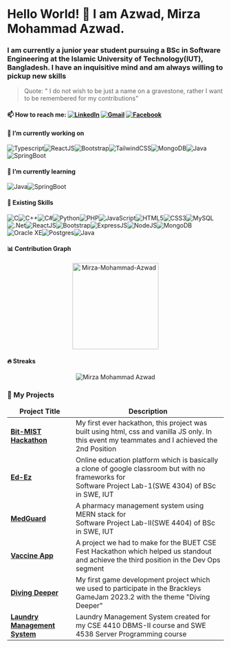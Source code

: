 # Hello World! 👋 I am Azwad, Mirza Mohammad Azwad. 

### I am currently a junior year student pursuing a BSc in Software Engineering at the Islamic University of Technology(IUT), Bangladesh. I have an inquisitive mind and am always willing to pickup new skills

> Quote: " I do not wish to be just a name on a gravestone, rather I want to be remembered for my contributions"

#### 📫 How to reach me: <a href="https://www.linkedin.com/in/mirza-mohammad-azwad-b5239b1a4/"><img src="https://img.shields.io/badge/linkedin-%230077B5.svg?&style=for-the-badge&logo=linkedin&logoColor=white" alt="LinkedIn" /></a>&nbsp;<a href="mailto:mirzaazwad@iut-dhaka.edu?subject=Hello%20Azwad"><img src="https://img.shields.io/badge/gmail-%23D14836.svg?&style=for-the-badge&logo=gmail&logoColor=white" alt="Gmail"/></a>&nbsp;<a href="https://www.facebook.com/mirza.mohammadazwad.5/"><img src="https://img.shields.io/badge/Facebook-%231877F2.svg?style=for-the-badge&logo=Facebook&logoColor=white" alt="Facebook"/></a>&nbsp;

#### 🔭 I’m currently working on
![Typescript](https://img.shields.io/badge/TypeScript-007ACC?style=for-the-badge&logo=typescript&logoColor=white)![ReactJS](https://img.shields.io/badge/React-20232A?style=for-the-badge&logo=react&logoColor=61DAFB)![Bootstrap](https://img.shields.io/badge/bootstrap-%23563D7C.svg?style=for-the-badge&logo=bootstrap&logoColor=white)![TailwindCSS](https://img.shields.io/badge/Tailwind_CSS-38B2AC?style=for-the-badge&logo=tailwind-css&logoColor=white)![MongoDB](https://img.shields.io/badge/MongoDB-4EA94B?style=for-the-badge&logo=mongodb&logoColor=white)![Java](https://img.shields.io/badge/Java-ED8B00?style=for-the-badge&logo=openjdk&logoColor=white)![SpringBoot](https://img.shields.io/badge/Spring-6DB33F?style=for-the-badge&logo=spring&logoColor=white)

#### 🌱 I’m currently learning 
![Java](https://img.shields.io/badge/Java-ED8B00?style=for-the-badge&logo=openjdk&logoColor=white)![SpringBoot](https://img.shields.io/badge/Spring-6DB33F?style=for-the-badge&logo=spring&logoColor=white)

#### :briefcase: Existing Skills
![C](https://img.shields.io/badge/c-%2300599C.svg?style=for-the-badge&logo=c&logoColor=white)![C++](https://img.shields.io/badge/c++-%2300599C.svg?style=for-the-badge&logo=c%2B%2B&logoColor=white)![C#](https://img.shields.io/badge/c%23-%23239120.svg?style=for-the-badge&logo=c-sharp&logoColor=white)![Python](https://img.shields.io/badge/python-3670A0?style=for-the-badge&logo=python&logoColor=ffdd54)![PHP](https://img.shields.io/badge/php-%23777BB4.svg?style=for-the-badge&logo=php&logoColor=white)![JavaScript](https://img.shields.io/badge/javascript-%23323330.svg?style=for-the-badge&logo=javascript&logoColor=%23F7DF1E)![HTML5](https://img.shields.io/badge/html5-%23E34F26.svg?style=for-the-badge&logo=html5&logoColor=white)![CSS3](https://img.shields.io/badge/css3-%231572B6.svg?style=for-the-badge&logo=css3&logoColor=white)![MySQL](https://img.shields.io/badge/mysql-%2300f.svg?style=for-the-badge&logo=mysql&logoColor=white)![.Net](https://img.shields.io/badge/.NET-5C2D91?style=for-the-badge&logo=.net&logoColor=white)![ReactJS](https://img.shields.io/badge/React-20232A?style=for-the-badge&logo=react&logoColor=61DAFB)![Bootstrap](https://img.shields.io/badge/bootstrap-%23563D7C.svg?style=for-the-badge&logo=bootstrap&logoColor=white)![ExpressJS](https://img.shields.io/badge/Express.js-404D59?style=for-the-badge)![NodeJS](https://img.shields.io/badge/Node.js-43853D?style=for-the-badge&logo=node.js&logoColor=white)![MongoDB](https://img.shields.io/badge/MongoDB-4EA94B?style=for-the-badge&logo=mongodb&logoColor=white)![Oracle XE](https://img.shields.io/badge/Oracle-XE-blue?style=for-the-badge&logo=appveyor)![Postgres](https://img.shields.io/badge/postgres-%23316192.svg?style=for-the-badge&logo=postgresql&logoColor=white)![Java](https://img.shields.io/badge/Java-ED8B00?style=for-the-badge&logo=openjdk&logoColor=white)

#### 📊 Contribution Graph
<p align="center"><img height="200em" src="https://github-profile-summary-cards.vercel.app/api/cards/profile-details?username=mirzaazwad&theme=github_dark" alt="Mirza-Mohammad-Azwad" align = "center"/></p>

#### 🔥 Streaks
<p align="center"><img src="https://github-readme-streak-stats.herokuapp.com/?user=mirzaazwad&theme=black-ice&hide_border=true&stroke=0000&background=0D1117&ring=e05397&fire=e05397&currStreakLabel=e05397" alt="Mirza Mohammad Azwad" /></p>


### 🔭 My Projects
<table>
  <thead align="center">
    <tr>
      <td><b>Project Title</b></td>
      <td><b>Description</b></td>
    </tr>
  </thead>
  <tbody>
    <tr>
      <td><a href="https://github.com/mirzaazwad/MISTHackathon" rel="nofollow"><strong>Bit-MIST Hackathon</strong></a></td>
      <td>My first ever hackathon, this project was built using html, css and vanilla JS only. In this event my teammates and I achieved the 2nd Position</td>
    </tr>
  <tr>
      <td><a href="https://github.com/mirzaazwad/SWE4304_Ed-Ez-SPL1" rel="nofollow"><strong>Ed-Ez</strong></a></td>
      <td>Online education platform which is basically a clone of google classroom but with no frameworks for <br>Software Project Lab-1(SWE 4304) of BSc in SWE, IUT</td>
    </tr>
      <tr>
      <td><a href="https://github.com/mirzaazwad/SWE_4404_MedGuard" rel="nofollow"><strong>MedGuard</strong></a></td>
      <td>A pharmacy management system using MERN stack for <br>Software Project Lab-II(SWE 4404) of BSc in SWE, IUT</td>
    </tr>
    <tr>
      <td><a href="https://github.com/mirzaazwad/vaccine-app-server" rel="nofollow"><strong>Vaccine App</strong></a></td>
      <td>A project we had to make for the BUET CSE Fest Hackathon which helped us standout and achieve the third position in the Dev Ops segment</td>
    </tr>
    <tr>
      <td><a href="https://github.com/mirzaazwad/Diving_Deeper" rel="nofollow"><strong>Diving Deeper</strong></a></td>
      <td>My first game development project which we used to participate in the Brackleys GameJam 2023.2 with the theme "Diving Deeper"</td>
    </tr>
    <tr>
      <td><a href="https://github.com/mirzaazwad/" rel="nofollow"><strong>Laundry Management System</strong></a></td>
      <td>Laundry Management System created for my CSE 4410 DBMS-II course and SWE 4538 Server Programming course</td>
    </tr>
    </tbody>
    </table>
